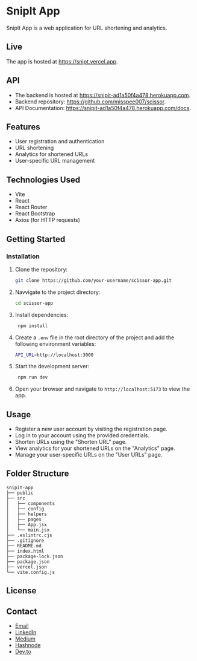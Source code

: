 # SnipIt App

SnipIt App is a web application for URL shortening and analytics.

## Live
The app is hosted at https://snipt.vercel.app.

## API
- The backend is hosted at https://snipit-ad1a50f4a478.herokuapp.com.
- Backend repository: https://github.com/misspee007/scissor.
- API Documentation: https://snipit-ad1a50f4a478.herokuapp.com/docs.

## Features

- User registration and authentication
- URL shortening
- Analytics for shortened URLs
- User-specific URL management

## Technologies Used

- Vite
- React
- React Router
- React Bootstrap
- Axios (for HTTP requests)

## Getting Started

### Installation

1. Clone the repository:

   ```bash
   git clone https://github.com/your-username/scissor-app.git

   ```

2. Navvigate to the project directory:

   ```bash
   cd scissor-app
   ```

3. Install dependencies:

   ```bash
    npm install
   ```

4. Create a `.env` file in the root directory of the project and add the following environment variables:

   ```bash
   API_URL=http://localhost:3000
   ```

5. Start the development server:

   ```bash
    npm run dev
    ```

6. Open your browser and navigate to `http://localhost:5173` to view the app.

## Usage
- Register a new user account by visiting the registration page.
- Log in to your account using the provided credentials.
- Shorten URLs using the "Shorten URL" page.
- View analytics for your shortened URLs on the "Analytics" page.
- Manage your user-specific URLs on the "User URLs" page.

## Folder Structure

  ```
  snipit-app
  ├── public
  ├── src
  │   ├── components
  │   ├── config
  │   ├── helpers
  │   ├── pages
  │   ├── App.jsx
  │   └── main.jsx
  ├── .eslintrc.cjs
  ├── .gitignore
  ├── README.md
  ├── index.html
  ├── package-lock.json
  ├── package.json
  ├── vercel.json
  └── vite.config.js
  ```

## License
<!-- This project is licensed under the [MIT License](). -->

## Contact
- [Email](mailto:preciousdanabubakar@gmail.com)
- [LinkedIn](https://www.linkedin.com/in/precious-abubakar)
- [Medium](https://medium.com/@preciousdanabubakar)
- [Hashnode](https://preciousabubakar.hashnode.dev)
- [Dev.to](https://dev.to/pda)
